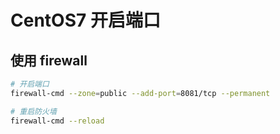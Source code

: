 # CentOS7 开启端口

## 使用 firewall

```bash
# 开启端口
firewall-cmd --zone=public --add-port=8081/tcp --permanent

# 重启防火墙
firewall-cmd --reload
```